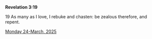 **Revelation 3:19**

19 As many as I love, I rebuke and chasten: be zealous therefore, and repent.

[Monday 24-March, 2025](https://getbible.life/kjv/Revelation/3/19)
